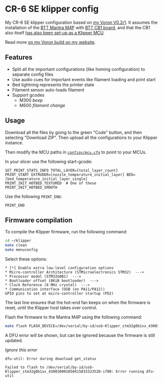 # CR-6 SE klipper config

My CR-6 SE klipper configuration based on [my Voron V0.2r1](https://github.com/Sebazzz/moronv0-klipper). It assumes the installation of the [BTT Mantra M4P](https://github.com/bigtreetech/Manta-M4P/) with [BTT CB1 board](https://github.com/bigtreetech/CB1/), and that the CB1 also itself [has also been set-up as a Klipper MCU](https://www.klipper3d.org/RPi_microcontroller.html).

Read more [on my Voron build on my website](https://damsteen.nl/blog/2023/12/29/ldo-voron-v02-build-notes).

## Features

- Split all the important configurations (like homing configuration) to separate config files
- Use audio cues for important events like filament loading and print start
- Bed lightning represents the printer state
- Filament sensor auto-loads filament
- Support gcodes
   - M300 *beep*
   - M600 *filament change*

## Usage

Download all the files by going to the green "Code" button, and then selecting "Download ZIP".
Then upload all the configurations to your Klipper instance.

Then modify the MCU paths in [`configs/mcu.cfg`](./configs/mcu.cfg) to point to your MCUs.

In your slicer use the following start-gcode:

```
SET_PRINT_STATS_INFO TOTAL_LAYER=[total_layer_count]
PRINT_START EXTRUDER=[nozzle_temperature_initial_layer] BED=[bed_temperature_initial_layer_single]
PRINT_INIT_HOTBED_TEXTURED  # One of these
PRINT_INIT_HOTBED_SMOOTH
```

Use the following `PRINT_END`:

```
PRINT_END
```

## Firmware compilation

To compile the Klipper firmware, run the following command:

```bash
cd ~/klipper
make clean
make menuconfig
```

Select these options:

```
* [*] Enable extra low-level configuration options 
* Micro-controller Architecture (STMicroelectronics STM32)  ---> 
* Processor model (STM32G0B1)  ---> 
* Bootloader offset (8KiB bootloader)  ---> 
* Clock Reference (8 MHz crystal)  ---> 
* Communication interface (USB (on PA11/PA12))
GPIO pins to set at micro-controller startup (PD2)
```

The last line ensures that the hot-end fan keeps on when the firmware is reset, until the Klipper host takes over control.

Flash the firmware to the Mantra M4P using the following command:

```bash
make flash FLASH_DEVICE=/dev/serial/by-id/usb-Klipper_stm32g0b1xx_430030001050415833323520-if00
```

A DFU error will be shown, but can be ignored because the firmware is still updated.

*Ignore this error*

```
dfu-util: Error during download get_status

Failed to flash to /dev/serial/by-id/usb-Klipper_stm32g0b1xx_430030001050415833323520-if00: Error running dfu-util
```

